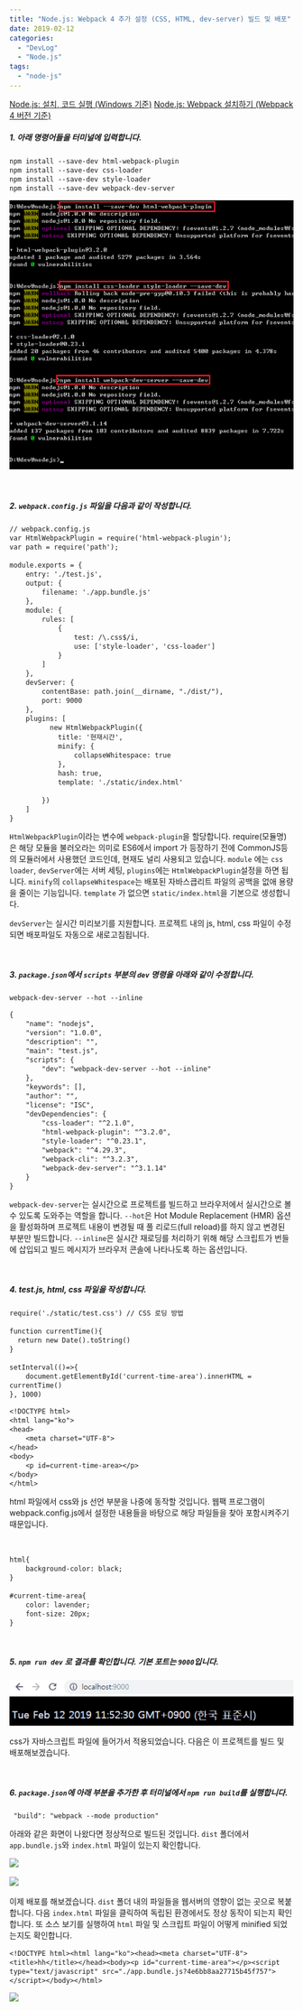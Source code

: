 ```yaml
---
title: "Node.js: Webpack 4 추가 설정 (CSS, HTML, dev-server) 빌드 및 배포"
date: 2019-02-12
categories: 
  - "DevLog"
  - "Node.js"
tags: 
  - "node-js"
---
```


[Node.js: 설치, 코드 실행 (Windows 기준)](http://yoonbumtae.com/?p=772) [Node.js: Webpack 설치하기 (Webpack 4 버전 기준)](http://yoonbumtae.com/?p=784)

##### **1\. 아래 명령어들을 터미널에 입력합니다.**

```
npm install --save-dev html-webpack-plugin
npm install --save-dev css-loader
npm install --save-dev style-loader
npm install --save-dev webpack-dev-server
```

 ![](/assets/img/wp-content/uploads/2019/02/addi-e1566915663549.png)

 

##### **2\. `webpack.config.js` 파일을 다음과 같이 작성합니다.**

```
// webpack.config.js
var HtmlWebpackPlugin = require('html-webpack-plugin');
var path = require('path');

module.exports = {
    entry: './test.js',
    output: {
        filename: './app.bundle.js'
    },
    module: {
        rules: [
            {
                test: /\.css$/i,
                use: ['style-loader', 'css-loader']
            }
        ]
    },
    devServer: {
        contentBase: path.join(__dirname, "./dist/"),
        port: 9000
    },
    plugins: [
          new HtmlWebpackPlugin({
            title: '현재시간',
            minify: {
                collapseWhitespace: true
            },
            hash: true,
            template: './static/index.html'
              
        })
    ]
}

```

`HtmlWebpackPlugin`이라는 변수에 `webpack-plugin`을 할당합니다. require(모듈명)은 해당 모듈을 불러오라는 의미로 ES6에서 import 가 등장하기 전에 CommonJS등의 모듈러에서 사용했던 코드인데, 현재도 널리 사용되고 있습니다. `module` 에는 `css loader`, `devServer`에는 서버 세팅, `plugins`에는 `HtmlWebpackPlugin`설정을 하면 됩니다. `minify`의 `collapseWhitespace`는 배포된 자바스큽리트 파일의 공백을 없애 용량을 줄이는 기능입니다. `template` 가 없으면 `static/index.html`을 기본으로 생성합니다.

`devServer`는 실시간 미리보기를 지원합니다. 프로젝트 내의 js, html, css 파일이 수정되면 배포파일도 자동으로 새로고침됩니다.

 

##### **3\. `package.json`에서 `scripts` 부분의 `dev` 명령을 아래와 같이 수정합니다.**

```
webpack-dev-server --hot --inline
```

```
{
    "name": "nodejs",
    "version": "1.0.0",
    "description": "",
    "main": "test.js",
    "scripts": {
        "dev": "webpack-dev-server --hot --inline"
    },
    "keywords": [],
    "author": "",
    "license": "ISC",
    "devDependencies": {
        "css-loader": "^2.1.0",
        "html-webpack-plugin": "^3.2.0",
        "style-loader": "^0.23.1",
        "webpack": "^4.29.3",
        "webpack-cli": "^3.2.3",
        "webpack-dev-server": "^3.1.14"
    }
}

```

`webpack-dev-server`는 실시간으로 프로젝트를 빌드하고 브라우저에서 실시간으로 볼 수 있도록 도와주는 역할을 합니다. `--hot`은 Hot Module Replacement (HMR) 옵션을 활성화하며 프로젝트 내용이 변경될 때 풀 리로드(full reload)를 하지 않고 변경된 부분만 빌드합니다. `--inline`은 실시간 재로딩를 처리하기 위해 해당 스크립트가 번들에 삽입되고 빌드 메시지가 브라우저 콘솔에 나타나도록 하는 옵션입니다.

 

##### **4\. test.js, html, css 파일을 작성합니다.**

```
require('./static/test.css') // CSS 로딩 방법

function currentTime(){
  return new Date().toString()
}

setInterval(()=>{
    document.getElementById('current-time-area').innerHTML = currentTime()
}, 1000)

```

```
<!DOCTYPE html>
<html lang="ko">
<head>
    <meta charset="UTF-8">
</head>
<body>
    <p id=current-time-area></p>
</body>
</html>
```

html 파일에서 css와 js 선언 부분을 나중에 동작할 것입니다. 웹팩 프로그램이 webpack.config.js에서 설정한 내용들을 바탕으로 해당 파일들을 찾아 포함시켜주기 때문입니다.

 

```
html{
    background-color: black;
}

#current-time-area{
    color: lavender;
    font-size: 20px;
}
```

 

##### **5\. `npm run dev` 로 결과를 확인합니다. 기본 포트는 `9000`입니다.**

 ![](/assets/img/wp-content/uploads/2019/02/time1.gif)

css가 자바스크립트 파일에 들어가서 적용되었습니다. 다음은 이 프로젝트를 빌드 및 배포해보겠습니다.

 

##### **6\. `package.json`에 아래 부분을 추가한 후 터미널에서 `npm run build`를 실행합니다.**

```
 "build": "webpack --mode production"
```

아래와 같은 화면이 나왔다면 정상적으로 빌드된 것입니다. `dist` 폴더에서 `app.bundle.js`와 `index.html` 파일이 있는지 확인합니다.

 ![](/assets/img/wp-content/uploads/2019/02/스크린샷-2019-08-28-오전-12.14.12.png)

 ![](/assets/img/wp-content/uploads/2019/02/스크린샷-2019-08-28-오전-12.16.21.png)

이제 배포를 해보겠습니다. `dist` 폴더 내의 파일들을 웹서버의 영향이 없는 곳으로 복붙합니다. 다음 `index.html` 파일을 클릭하여 독립된 환경에서도 정상 동작이 되는지 확인합니다. 또 소스 보기를 실행하여 `html` 파일 및 스크립트 파일이 어떻게 minified 되었는지도 확인합니다.

```
<!DOCTYPE html><html lang="ko"><head><meta charset="UTF-8"><title>hh</title></head><body><p id="current-time-area"></p><script type="text/javascript" src="./app.bundle.js?4e6bb8aa27715b45f757"></script></body></html>
```

 ![](/assets/img/wp-content/uploads/2019/02/스크린샷-2019-08-28-오전-12.19.48.png)
